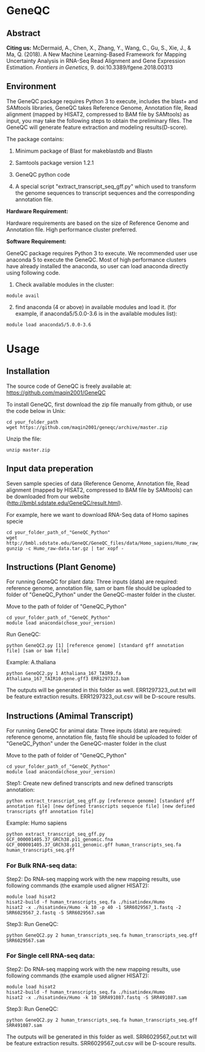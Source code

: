 # GeneQC #

## Abstract ##


**Citing us:** McDermaid, A., Chen, X., Zhang, Y., Wang, C., Gu, S., Xie, J., & Ma, Q. (2018). A New Machine Learning-Based Framework for Mapping Uncertainty Analysis in RNA-Seq Read Alignment and Gene Expression Estimation. *Frontiers in Genetics*, 9. doi:10.3389/fgene.2018.00313

## Environment ##

The GeneQC package requires Python 3 to execute, includes the blast+ and SAMtools libraries, GeneQC takes Reference Genome, Annotation file, Read alignment (mapped by HISAT2, compressed to BAM file by SAMtools) as input, you may take the following steps to obtain the preliminary files. The GeneQC will generate feature extraction and modeling results(D-score).

The package contains:

1. Minimum package of Blast for makeblastdb and Blastn

2. Samtools package version 1.2.1

3. GeneQC python code

4. A special script "extract_transcript_seq_gff.py" which used to transform the genome sequences to transcript sequences and the corresponding annotation file.

**Hardware Requirement:**

Hardware requirements are based on the size of Reference Genome and Annotation file. High performance cluster preferred.

**Software Requirement:**

GeneQC package requires Python 3 to execute. We recommended user use anaconda 5 to execute the GeneQC. Most of high performance clusters have already installed the anaconda, so user can load anaconda directly using following code.

1. Check available modules in the cluster:
```{r,engine='bash',eval=FALSE}
module avail
```
2. find anaconda (4 or above) in available modules and load it. (for example, if anaconda5/5.0.0-3.6 is in the available modules list):
```{r,engine='bash',eval=FALSE, module}
module load anaconda5/5.0.0-3.6
```

# Usage #

## Installation
The source code of GeneQC is freely available at: https://github.com/maqin2001/GeneQC

To install GeneQC, first download the zip file manually from github, or use the code below in Unix:
```{r,engine='bash',eval=FALSE, download}
cd your_folder_path
wget https://github.com/maqin2001/geneqc/archive/master.zip
```
Unzip the file:
```{r,engine='bash',eval=FALSE, unzip}
unzip master.zip
```

## Input data preperation

Seven sample species of data (Reference Genome, Annotation file, Read alignment (mapped by HISAT2, compressed to BAM file by SAMtools) can be downloaded from our website (http://bmbl.sdstate.edu/GeneQC/result.html).

For example, here we want to download RNA-Seq data of Homo sapines specie

```{r,engine='bash',eval=FALSE}
cd your_folder_path_of_"GeneQC_Python"
wget http://bmbl.sdstate.edu/GeneQC/GeneQC_files/data/Homo_sapiens/Humo_raw_data.tar.gz
gunzip -c Humo_raw-data.tar.gz | tar xopf -
```
## Instructions (Plant Genome)

For running GeneQC for plant data: Three inputs (data) are required: reference genome, annotation file, sam or bam file should be uploaded to folder of "GeneQC_Python" under the GeneQC-master folder in the cluster.

Move to the path of folder of "GeneQC_Python"
```{r,engine='bash',eval=FALSE}
cd your_folder_path_of_"GeneQC_Python"
module load anaconda(chose_your_version)
```

Run GeneQC:
```{r,engine='bash',eval=FALSE}
python GeneQC2.py [1] [reference genome] [standard gff annotation file] [sam or bam file]
```

Example: A.thaliana
```{r,engine='bash',eval=FALSE}
python GeneQC2.py 1 Athaliana_167_TAIR9.fa Athaliana_167_TAIR10.gene.gff3 ERR1297323.bam
```

The outputs will be generated in this folder as well. ERR1297323_out.txt will be feature extraction results. ERR1297323_out.csv will be D-scoure results.

## Instructions (Amimal Transcript)

For running GeneQC for animal data: Three inputs (data) are required: reference genome, annotation file, fastq file should be uploaded to folder of "GeneQC_Python" under the GeneQC-master folder in the clust

Move to the path of folder of "GeneQC_Python"
```{r,engine='bash',eval=FALSE}
cd your_folder_path_of_"GeneQC_Python"
module load anaconda(chose_your_version)
```

Step1: Create new defined transcripts and new defined transcripts annotation:
```{r,engine='bash',eval=FALSE}
python extract_transcript_seq_gff.py [reference genome] [standard gff annotation file] [new defined transcripts sequence file] [new defined transcripts gff annotation file]
```

Example: Humo sapiens
```{r,engine='bash',eval=FALSE}
python extract_transcript_seq_gff.py GCF_000001405.37_GRCh38.p11_genomic.fna GCF_000001405.37_GRCh38.p11_genomic.gff human_transcripts_seq.fa human_transcripts_seq.gff
```

### For Bulk RNA-seq data:
Step2: Do RNA-seq mapping work with the new mapping results, use following commands (the example used aligner HISAT2):
```{r,engine='bash',eval=FALSE}
module load hisat2
hisat2-build -f human_transcripts_seq.fa ./hisatindex/Humo
hisat2 -x ./hisatindex/Humo -k 10 -p 40 -1 SRR6029567_1.fastq -2 SRR6029567_2.fastq -S SRR6029567.sam
```

Step3: Run GeneQC:
```{r,engine='bash',eval=FALSE}
python GeneQC2.py 2 human_transcripts_seq.fa human_transcripts_seq.gff SRR6029567.sam
```

### For Single cell RNA-seq data:
Step2: Do RNA-seq mapping work with the new mapping results, use following commands (the example used aligner HISAT2):
```{r,engine='bash',eval=FALSE}
module load hisat2
hisat2-build -f human_transcripts_seq.fa ./hisatindex/Humo
hisat2 -x ./hisatindex/Humo -k 10 SRR491087.fastq -S SRR491087.sam
```

Step3: Run GeneQC:
```{r,engine='bash',eval=FALSE}
python GeneQC2.py 2 human_transcripts_seq.fa human_transcripts_seq.gff SRR491087.sam
```

The outputs will be generated in this folder as well. SRR6029567_out.txt will be feature extraction results. SRR6029567_out.csv will be D-scoure results.
